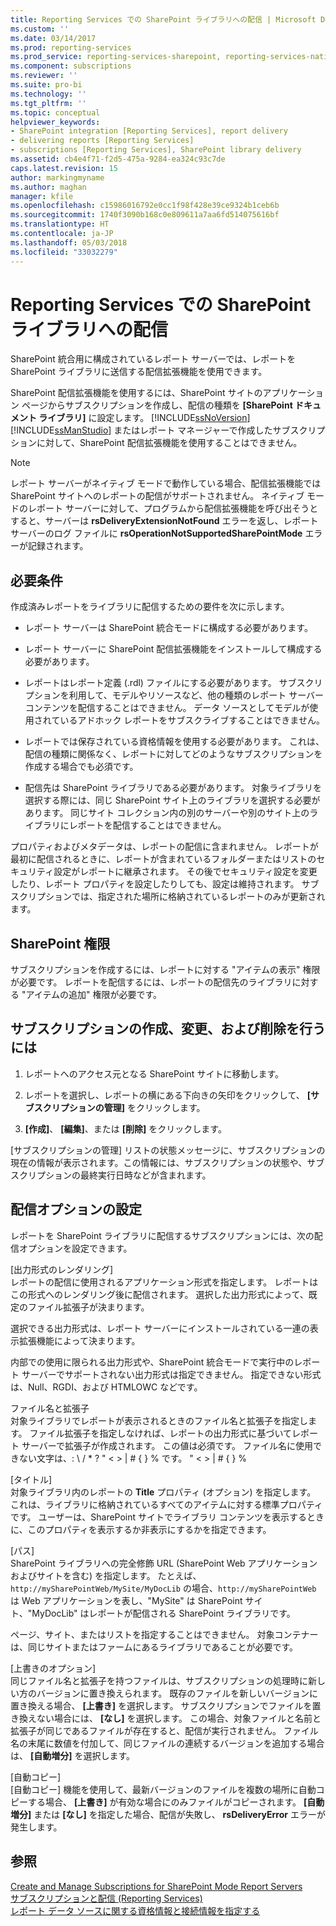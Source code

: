 ```yaml
---
title: Reporting Services での SharePoint ライブラリへの配信 | Microsoft Docs
ms.custom: ''
ms.date: 03/14/2017
ms.prod: reporting-services
ms.prod_service: reporting-services-sharepoint, reporting-services-native
ms.component: subscriptions
ms.reviewer: ''
ms.suite: pro-bi
ms.technology: ''
ms.tgt_pltfrm: ''
ms.topic: conceptual
helpviewer_keywords:
- SharePoint integration [Reporting Services], report delivery
- delivering reports [Reporting Services]
- subscriptions [Reporting Services], SharePoint library delivery
ms.assetid: cb4e4f71-f2d5-475a-9284-ea324c93c7de
caps.latest.revision: 15
author: markingmyname
ms.author: maghan
manager: kfile
ms.openlocfilehash: c15986016792e0cc1f98f428e39ce9324b1ceb6b
ms.sourcegitcommit: 1740f3090b168c0e809611a7aa6fd514075616bf
ms.translationtype: HT
ms.contentlocale: ja-JP
ms.lasthandoff: 05/03/2018
ms.locfileid: "33032279"
---
```

# <a name="sharepoint-library-delivery-in-reporting-services"></a>Reporting Services での SharePoint ライブラリへの配信
  SharePoint 統合用に構成されているレポート サーバーでは、レポートを SharePoint ライブラリに送信する配信拡張機能を使用できます。  
  
 SharePoint 配信拡張機能を使用するには、SharePoint サイトのアプリケーション ページからサブスクリプションを作成し、配信の種類を **[SharePoint ドキュメント ライブラリ]** に設定します。 [!INCLUDE[ssNoVersion](../../includes/ssnoversion-md.md)] [!INCLUDE[ssManStudio](../../includes/ssmanstudio-md.md)] またはレポート マネージャーで作成したサブスクリプションに対して、SharePoint 配信拡張機能を使用することはできません。  
  
> [!NOTE]  
>  レポート サーバーがネイティブ モードで動作している場合、配信拡張機能では SharePoint サイトへのレポートの配信がサポートされません。 ネイティブ モードのレポート サーバーに対して、プログラムから配信拡張機能を呼び出そうとすると、サーバーは **rsDeliveryExtensionNotFound** エラーを返し、レポート サーバーのログ ファイルに **rsOperationNotSupportedSharePointMode** エラーが記録されます。  
  
## <a name="requirements"></a>必要条件  
 作成済みレポートをライブラリに配信するための要件を次に示します。  
  
-   レポート サーバーは SharePoint 統合モードに構成する必要があります。  
  
-   レポート サーバーに SharePoint 配信拡張機能をインストールして構成する必要があります。  
  
-   レポートはレポート定義 (.rdl) ファイルにする必要があります。 サブスクリプションを利用して、モデルやリソースなど、他の種類のレポート サーバー コンテンツを配信することはできません。 データ ソースとしてモデルが使用されているアドホック レポートをサブスクライブすることはできません。  
  
-   レポートでは保存されている資格情報を使用する必要があります。 これは、配信の種類に関係なく、レポートに対してどのようなサブスクリプションを作成する場合でも必須です。  
  
-   配信先は SharePoint ライブラリである必要があります。 対象ライブラリを選択する際には、同じ SharePoint サイト上のライブラリを選択する必要があります。 同じサイト コレクション内の別のサーバーや別のサイト上のライブラリにレポートを配信することはできません。  
  
 プロパティおよびメタデータは、レポートの配信に含まれません。 レポートが最初に配信されるときに、レポートが含まれているフォルダーまたはリストのセキュリティ設定がレポートに継承されます。 その後でセキュリティ設定を変更したり、レポート プロパティを設定したりしても、設定は維持されます。 サブスクリプションでは、指定された場所に格納されているレポートのみが更新されます。  
  
## <a name="sharepoint-permissions"></a>SharePoint 権限  
 サブスクリプションを作成するには、レポートに対する "アイテムの表示" 権限が必要です。 レポートを配信するには、レポートの配信先のライブラリに対する "アイテムの追加" 権限が必要です。  
  
## <a name="how-to-create-modify-and-delete-subscriptions"></a>サブスクリプションの作成、変更、および削除を行うには  
  
1.  レポートへのアクセス元となる SharePoint サイトに移動します。  
  
2.  レポートを選択し、レポートの横にある下向きの矢印をクリックして、 **[サブスクリプションの管理]** をクリックします。  
  
3.  **[作成]**、 **[編集]**、または **[削除]** をクリックします。  
  
 [サブスクリプションの管理] リストの状態メッセージに、サブスクリプションの現在の情報が表示されます。この情報には、サブスクリプションの状態や、サブスクリプションの最終実行日時などが含まれます。  
  
## <a name="setting-delivery-options"></a>配信オプションの設定  
 レポートを SharePoint ライブラリに配信するサブスクリプションには、次の配信オプションを設定できます。  
  
 [出力形式のレンダリング]  
 レポートの配信に使用されるアプリケーション形式を指定します。 レポートはこの形式へのレンダリング後に配信されます。 選択した出力形式によって、既定のファイル拡張子が決まります。  
  
 選択できる出力形式は、レポート サーバーにインストールされている一連の表示拡張機能によって決まります。  
  
 内部での使用に限られる出力形式や、SharePoint 統合モードで実行中のレポート サーバーでサポートされない出力形式は指定できません。 指定できない形式は、Null、RGDI、および HTMLOWC などです。  
  
 ファイル名と拡張子  
 対象ライブラリでレポートが表示されるときのファイル名と拡張子を指定します。 ファイル拡張子を指定しなければ、レポートの出力形式に基づいてレポート サーバーで拡張子が作成されます。 この値は必須です。 ファイル名に使用できない文字は、: \ / * ? " < > | # { } % です。 " < > | # { } %  
  
 [タイトル]  
 対象ライブラリ内のレポートの **Title** プロパティ (オプション) を指定します。 これは、ライブラリに格納されているすべてのアイテムに対する標準プロパティです。 ユーザーは、SharePoint サイトでライブラリ コンテンツを表示するときに、このプロパティを表示するか非表示にするかを指定できます。  
  
 [パス]  
 SharePoint ライブラリへの完全修飾 URL (SharePoint Web アプリケーションおよびサイトを含む) を指定します。 たとえば、`http://mySharePointWeb/MySite/MyDocLib` の場合、`http://mySharePointWeb` は Web アプリケーションを表し、"MySite" は SharePoint サイト、"MyDocLib" はレポートが配信される SharePoint ライブラリです。  
  
 ページ、サイト、またはリストを指定することはできません。 対象コンテナーは、同じサイトまたはファームにあるライブラリであることが必要です。  
  
 [上書きのオプション]  
 同じファイル名と拡張子を持つファイルは、サブスクリプションの処理時に新しい方のバージョンに置き換えられます。 既存のファイルを新しいバージョンに置き換える場合、 **[上書き]** を選択します。 サブスクリプションでファイルを置き換えない場合には、 **[なし]** を選択します。 この場合、対象ファイルと名前と拡張子が同じであるファイルが存在すると、配信が実行されません。 ファイル名の末尾に数値を付加して、同じファイルの連続するバージョンを追加する場合は、 **[自動増分]** を選択します。  
  
 [自動コピー]  
 [自動コピー] 機能を使用して、最新バージョンのファイルを複数の場所に自動コピーする場合、 **[上書き]** が有効な場合にのみファイルがコピーされます。 **[自動増分]** または **[なし]** を指定した場合、配信が失敗し、 **rsDeliveryError** エラーが発生します。  
  
## <a name="see-also"></a>参照  
 [Create and Manage Subscriptions for SharePoint Mode Report Servers](../../reporting-services/subscriptions/create-and-manage-subscriptions-for-sharepoint-mode-report-servers.md)   
 [サブスクリプションと配信 &#40;Reporting Services&#41;](../../reporting-services/subscriptions/subscriptions-and-delivery-reporting-services.md)   
 [レポート データ ソースに関する資格情報と接続情報を指定する](../../reporting-services/report-data/specify-credential-and-connection-information-for-report-data-sources.md)  
  
  
